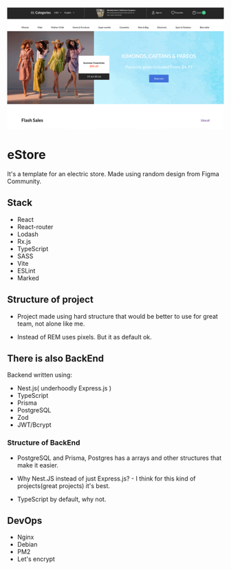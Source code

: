 ![Logotype](./logo.png "Logotype")

# eStore
It's a template for an electric store. Made using random design from Figma Community.


## Stack
* React
* React-router
* Lodash
* Rx.js
* TypeScript
* SASS
* Vite
* ESLint
* Marked


## Structure of project
* Project made using hard structure that would be better to use for great team, not alone like me.

* Instead of REM uses pixels. But it as default ok.

## There is also BackEnd
Backend written using:
* Nest.js( underhoodly Express.js )
* TypeScript
* Prisma
* PostgreSQL
* Zod
* JWT/Bcrypt


### Structure of BackEnd
* PostgreSQL and Prisma, Postgres has a arrays and other structures that make it easier.

* Why Nest.JS instead of just Express.js? - I think for this kind of projects(great projects) it's best.

* TypeScript by default, why not.


## DevOps
* Nginx
* Debian
* PM2
* Let's encrypt